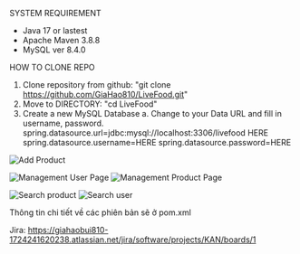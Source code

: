 SYSTEM REQUIREMENT
- Java 17 or lastest
- Apache Maven 3.8.8
- MySQL ver 8.4.0


HOW TO CLONE REPO
1.	Clone repository from github: "git clone https://github.com/GiaHao810/LiveFood.git"
2.	Move to DIRECTORY: "cd LiveFood"
3.	Create a new MySQL Database
  a.	Change to your Data URL and fill in username, password.
    spring.datasource.url=jdbc:mysql://localhost:3306/livefood HERE
    spring.datasource.username=HERE 
    spring.datasource.password=HERE


![Add Product](https://github.com/user-attachments/assets/93fe3131-cc08-40ba-80f9-065c81a2a972)

![Management User Page](https://github.com/user-attachments/assets/591061ca-1b74-4d0d-87f9-53f1e7adc61c)
![Management Product Page](https://github.com/user-attachments/assets/75f5952c-9936-4478-af55-40b915075fa3)

![Search product](https://github.com/user-attachments/assets/cba82446-f3ef-4d3a-b38e-c3155c434818)
![Search user](https://github.com/user-attachments/assets/44a7b6e4-14f8-49ef-88cc-611998408a4c)


Thông tin chi tiết về các phiên bản sẽ ở pom.xml

Jira: https://giahaobui810-1724241620238.atlassian.net/jira/software/projects/KAN/boards/1
